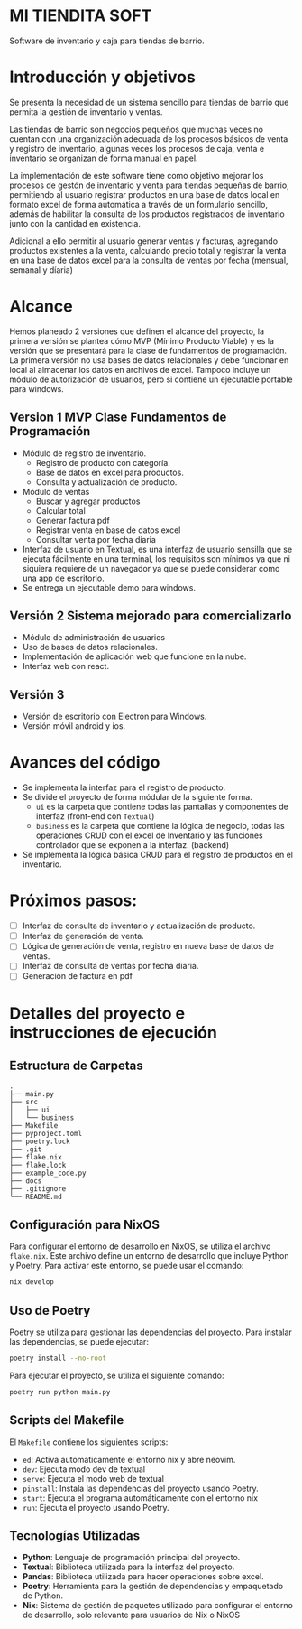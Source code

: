 # MI TIENDITA SOFT

Software de inventario y caja para tiendas de barrio.

# Introducción y objetivos

Se presenta la necesidad de un sistema sencillo para tiendas de barrio que
permita la gestión de inventario y ventas.

Las tiendas de barrio son negocios pequeños que muchas veces no cuentan con una
organización adecuada de los procesos básicos de venta y registro de
inventario, algunas veces los procesos de caja, venta e inventario se organizan
de forma manual en papel.

La implementación de este software tiene como objetivo mejorar los procesos de
gestón de inventario y venta para tiendas pequeñas de barrio, permitiendo al
usuario registrar productos en una base de datos local en formato excel de forma
automática a través de un formulario sencillo, además de habilitar la consulta
de los productos registrados de inventario junto con la cantidad en existencia.

Adicional a ello permitir al usuario generar ventas y facturas, agregando
productos existentes a la venta, calculando precio total y registrar la venta en
una base de datos excel para la consulta de ventas por fecha (mensual, semanal
y díaria)

# Alcance

Hemos planeado 2 versiones que definen el alcance del proyecto, la primera
versión se plantea cómo MVP (Mínimo Producto Viable) y es la versión que se
presentará para la clase de fundamentos de programación. La primera versión
no usa bases de datos relacionales y debe funcionar en local al almacenar los
datos en archivos de excel. Tampoco incluye un módulo de autorización de
usuarios, pero si contiene un ejecutable portable para windows.

## Version 1 MVP Clase Fundamentos de Programación

- Módulo de registro de inventario.
  - Registro de producto con categoría.
  - Base de datos en excel para productos.
  - Consulta y actualización de producto.
- Módulo de ventas
  - Buscar y agregar productos
  - Calcular total
  - Generar factura pdf
  - Registrar venta en base de datos excel
  - Consultar venta por fecha díaria
- Interfaz de usuario en Textual, es una interfaz de usuario
  sensilla que se ejecuta fácilmente en una terminal, los requisitos
  son mínimos ya que ni siquiera requiere de un navegador ya que se puede
  considerar como una app de escritorio.
- Se entrega un ejecutable demo para windows.

## Versión 2 Sistema mejorado para comercializarlo

- Módulo de administración de usuarios
- Uso de bases de datos relacionales.
- Implementación de aplicación web que funcione en la nube.
- Interfaz web con react.

## Versión 3

- Versión de escritorio con Electron para Windows.
- Versión móvil android y ios.

# Avances del código

- Se implementa la interfaz para el registro de producto.
- Se divide el proyecto de forma módular de la siguiente forma.
  - `ui` es la carpeta que contiene todas las pantallas y componentes de
    interfaz (front-end con `Textual`)
  - `business` es la carpeta que contiene la lógica de negocio, todas las
    operaciones CRUD con el excel de Inventario y las funciones controlador que se
    exponen a la interfaz. (backend)
- Se implementa la lógica básica CRUD para el registro de productos en el
  inventario.

# Próximos pasos:

- [ ] Interfaz de consulta de inventario y actualización de producto.
- [ ] Interfaz de generación de venta.
- [ ] Lógica de generación de venta, registro en nueva base de datos de ventas.
- [ ] Interfaz de consulta de ventas por fecha diaria.
- [ ] Generación de factura en pdf

# Detalles del proyecto e instrucciones de ejecución

## Estructura de Carpetas

```
.
├── main.py
├── src
│   ├── ui
│   └── business
├── Makefile
├── pyproject.toml
├── poetry.lock
├── .git
├── flake.nix
├── flake.lock
├── example_code.py
├── docs
├── .gitignore
└── README.md
```

## Configuración para NixOS

Para configurar el entorno de desarrollo en NixOS, se utiliza el archivo
`flake.nix`. Este archivo define un entorno de desarrollo que incluye Python y
Poetry. Para activar este entorno, se puede usar el comando:

```bash
nix develop
```

## Uso de Poetry

Poetry se utiliza para gestionar las dependencias del proyecto. Para instalar
las dependencias, se puede ejecutar:

```bash
poetry install --no-root
```

Para ejecutar el proyecto, se utiliza el siguiente comando:

```bash
poetry run python main.py
```

## Scripts del Makefile

El `Makefile` contiene los siguientes scripts:

- `ed`: Activa automaticamente el entorno nix y abre neovim.
- `dev`: Ejecuta modo dev de textual
- `serve`: Ejecuta el modo web de textual
- `pinstall`: Instala las dependencias del proyecto usando Poetry.
- `start`: Ejecuta el programa automáticamente con el entorno nix
- `run`: Ejecuta el proyecto usando Poetry.

## Tecnologías Utilizadas

- **Python**: Lenguaje de programación principal del proyecto.
- **Textual**: Biblioteca utilizada para la interfaz del proyecto.
- **Pandas**: Biblioteca utilizada para hacer operaciones sobre excel.
- **Poetry**: Herramienta para la gestión de dependencias y empaquetado de Python.
- **Nix**: Sistema de gestión de paquetes utilizado para configurar el entorno
  de desarrollo, solo relevante para usuarios de Nix o NixOS
